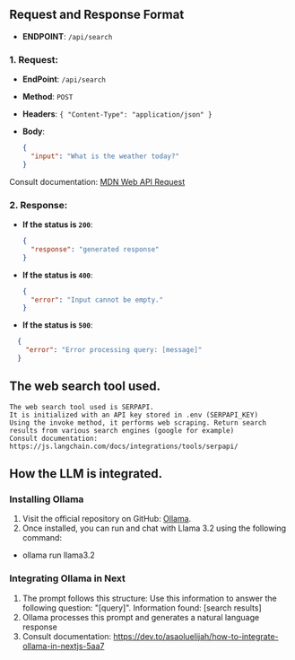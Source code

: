
## Request and Response Format

- **ENDPOINT**: `/api/search`

### 1. Request:
   - **EndPoint**: `/api/search`
   - **Method**: `POST`
   - **Headers**: `{ "Content-Type": "application/json" }`
   - **Body**:  

     ```json
     {
       "input": "What is the weather today?"
     }
     ```

   Consult documentation: [MDN Web API Request](https://developer.mozilla.org/es/docs/Web/API/Request)
       
### 2. Response:

- **If the status is `200`**:  
  ```json
  {
    "response": "generated response"
  }
  ```
- **If the status is `400`**:  
  ```json
  {
    "error": "Input cannot be empty."
  }
  ```
- **If the status is `500`**:  
```json
  {
    "error": "Error processing query: [message]"
  }
```

## The web search tool used.
    The web search tool used is SERPAPI.
    It is initialized with an API key stored in .env (SERPAPI_KEY)
    Using the invoke method, it performs web scraping. Return search results from various search engines (google for example)
    Consult documentation: https://js.langchain.com/docs/integrations/tools/serpapi/

## How the LLM is integrated.

### Installing Ollama 

1. Visit the official repository on GitHub: [Ollama](https://github.com/ollama/ollama). 
2. Once installed, you can run and chat with Llama 3.2 using the following command:
- ollama run llama3.2

### Integrating Ollama in Next
1. The prompt follows this structure: Use this information to answer the following question: "[query]". Information found: [search results]
2. Ollama processes this prompt and generates a natural language response
3. Consult documentation: https://dev.to/asaoluelijah/how-to-integrate-ollama-in-nextjs-5aa7


